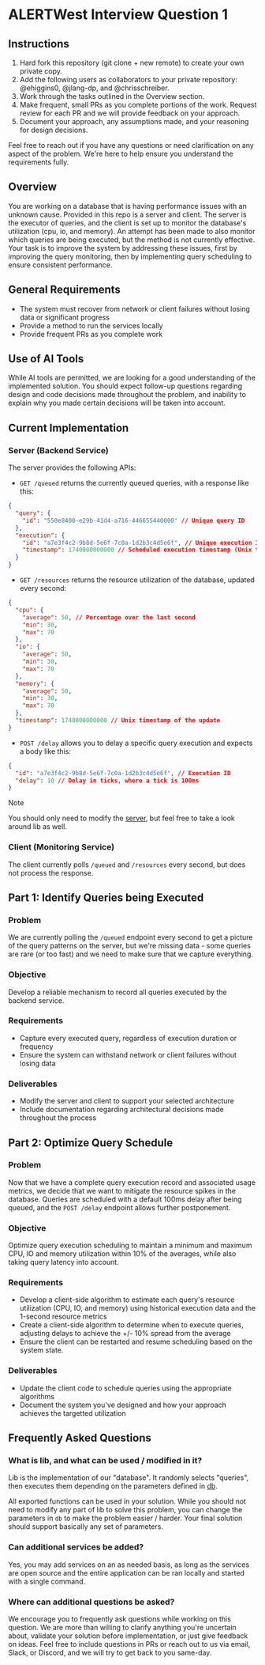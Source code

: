 # ALERTWest Interview Question 1

## Instructions

1. Hard fork this repository (git clone + new remote) to create your own private copy.
2. Add the following users as collaborators to your private repository: @ehiggins0, @jlang-dp, and @chrisschreiber.
3. Work through the tasks outlined in the Overview section.
4. Make frequent, small PRs as you complete portions of the work. Request review for each PR and we will provide feedback on your approach.
5. Document your approach, any assumptions made, and your reasoning for design decisions.

Feel free to reach out if you have any questions or need clarification on any aspect of the problem. We're here to help ensure you understand the requirements fully.

## Overview

You are working on a database that is having performance issues with an unknown cause. Provided in this repo is a server and client. The server is the executor of queries, and the client is set up to monitor the database's utilization (cpu, io, and memory). An attempt has been made to also monitor which queries are being executed, but the method is not currently effective. Your task is to improve the system by addressing these issues, first by improving the query monitoring, then by implementing query scheduling to ensure consistent performance.

## General Requirements

- The system must recover from network or client failures without losing data or significant progress
- Provide a method to run the services locally
- Provide frequent PRs as you complete work

## Use of AI Tools

While AI tools are permitted, we are looking for a good understanding of the implemented solution. You should expect follow-up questions regarding design and code decisions made throughout the problem, and inability to explain why you made certain decisions will be taken into account.

## Current Implementation

### Server (Backend Service)

The server provides the following APIs:

- `GET /queued` returns the currently queued queries, with a response like this:

```json
{
  "query": {
    "id": "550e8400-e29b-41d4-a716-446655440000" // Unique query ID
  },
  "execution": {
    "id": "a7e3f4c2-9b8d-5e6f-7c0a-1d2b3c4d5e6f", // Unique execution ID
    "timestamp": 1740000000000 // Scheduled execution timestamp (Unix time ms)
  }
}
```

- `GET /resources` returns the resource utilization of the database, updated every second:

```json
{
  "cpu": {
    "average": 50, // Percentage over the last second
    "min": 30,
    "max": 70
  },
  "io": {
    "average": 50,
    "min": 30,
    "max": 70
  },
  "memory": {
    "average": 50,
    "min": 30,
    "max": 70
  },
  "timestamp": 1740000000000 // Unix timestamp of the update
}
```

- `POST /delay` allows you to delay a specific query execution and expects a body like this:

```json
{
  "id": "a7e3f4c2-9b8d-5e6f-7c0a-1d2b3c4d5e6f", // Execution ID
  "delay": 10 // Delay in ticks, where a tick is 100ms
}
```

> [!NOTE]
> You should only need to modify the [server](server/), but feel free to take a look around lib as well.

### Client (Monitoring Service)

The client currently polls `/queued` and `/resources` every second, but does not process the response.

## Part 1: Identify Queries being Executed

### Problem

We are currently polling the `/queued` endpoint every second to get a picture of the query patterns on the server, but we're missing data - some queries are rare (or too fast) and we need to make sure that we capture everything.

### Objective

Develop a reliable mechanism to record all queries executed by the backend service.

### Requirements

- Capture every executed query, regardless of execution duration or frequency
- Ensure the system can withstand network or client failures without losing data

### Deliverables

- Modify the server and client to support your selected architecture
- Include documentation regarding architectural decisions made throughout the process

## Part 2: Optimize Query Schedule

### Problem

Now that we have a complete query execution record and associated usage metrics, we decide that we want to mitigate the resource spikes in the database. Queries are scheduled with a default 100ms delay after being queued, and the `POST /delay` endpoint allows further postponement.

### Objective

Optimize query execution scheduling to maintain a minimum and maximum CPU, IO and memory utilization within 10% of the averages, while also taking query latency into account.

### Requirements

- Develop a client-side algorithm to estimate each query's resource utilization (CPU, IO, and memory) using historical execution data and the 1-second resource metrics
- Create a client-side algorithm to determine when to execute queries, adjusting delays to achieve the +/- 10% spread from the average
- Ensure the client can be restarted and resume scheduling based on the system state.

### Deliverables

- Update the client code to schedule queries using the appropriate algorithms
- Document the system you've designed and how your approach achieves the targetted utilization

## Frequently Asked Questions

### What is lib, and what can be used / modified in it?

Lib is the implementation of our "database". It randomly selects "queries", then executes them depending on the parameters defined in [db](./lib/db.go).

All exported functions can be used in your solution. While you should not need to modify any part of lib to solve this problem, you can change the parameters in `db` to make the problem easier / harder. Your final solution should support basically any set of parameters.

### Can additional services be added?

Yes, you may add services on an as needed basis, as long as the services are open source and the entire application can be ran locally and started with a single command.

### Where can additional questions be asked?

We encourage you to frequently ask questions while working on this question. We are more than willing to clarify anything you're uncertain about, validate your solution before implementation, or just give feedback on ideas. Feel free to include questions in PRs or reach out to us via email, Slack, or Discord, and we will try to get back to you same-day.
